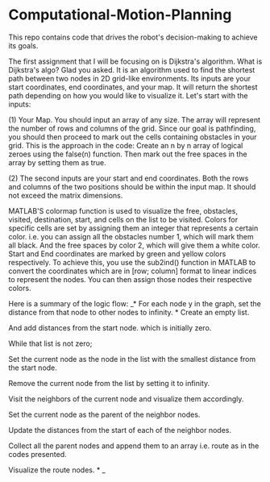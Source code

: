 # Computational-Motion-Planning
This repo contains code that drives the robot's decision-making to achieve its goals.

The first assignment that I will be focusing on is Dijkstra's algorithm. What is Dijkstra's algo? Glad you asked. It is an algorithm used to find the shortest path between two nodes in 2D grid-like environments. Its inputs are your start coordinates, end coordinates, and your map. It will return the shortest path depending on how you would like to visualize it.
Let's start with the inputs:

(1) Your Map. You should input an array of any size. The array will represent the number of rows and columns of the grid. Since our goal is pathfinding, you should then proceed      to mark out the cells containing obstacles in your grid. This is the approach in the code: Create an n by n array of logical zeroes using the false(n) function. Then mark out       the free spaces in the array by setting them as true. 

(2) The second inputs are your start and end coordinates. Both the rows and columns of the two positions should be within the input map. It should not exceed the matrix dimensions.

MATLAB'S colormap function is used to visualize the free, obstacles, visited, destination, start, and cells on the list to be visited. Colors for specific cells are set by assigning them an integer that represents a certain color. i.e. you can assign all the obstacles number 1, which will mark them all black. And the free spaces by color 2, which will give them a white color. Start and End coordinates are marked by green and yellow colors respectively. To achieve this, you use the sub2ind() function in MATLAB to convert the coordinates which are in [row; column] format to linear indices to represent the nodes. You can then assign those nodes their respective colors.

Here is a summary of the logic flow:
_* For each node y in the graph, set the distance from that node to other nodes to infinity.
* 
Create an empty list.

And add distances from the start node. which is initially zero.

While that list is not zero;

Set the current node as the node in the list with the smallest distance from the start node.

Remove the current node from the list by setting it to infinity.

Visit the neighbors of the current node and visualize them accordingly.

Set the current node as the parent of the neighbor nodes.

Update the distances from the start of each of the neighbor nodes.

Collect all the parent nodes and append them to an array i.e. route as in the codes presented. 

Visualize the route nodes. *
_






